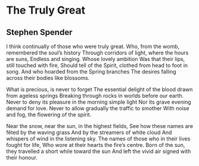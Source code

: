 # The Truly Great
## Stephen Spender
I think continually of those who were truly great.
Who, from the womb, remembered the soul’s history
Through corridors of light, where the hours are suns,
Endless and singing. Whose lovely ambition
Was that their lips, still touched with fire,
Should tell of the Spirit, clothed from head to foot in song.
And who hoarded from the Spring branches
The desires falling across their bodies like blossoms.

What is precious, is never to forget
The essential delight of the blood drawn from ageless springs
Breaking through rocks in worlds before our earth.
Never to deny its pleasure in the morning simple light
Nor its grave evening demand for love.
Never to allow gradually the traffic to smother
With noise and fog, the flowering of the spirit.

Near the snow, near the sun, in the highest fields,
See how these names are fêted by the waving grass
And by the streamers of white cloud
And whispers of wind in the listening sky.
The names of those who in their lives fought for life,
Who wore at their hearts the fire’s centre.
Born of the sun, they travelled a short while toward the sun
And left the vivid air signed with their honour.